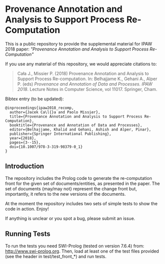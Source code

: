 # Provenance Annotation and Analysis to Support Process Re-Computation

This is a public repository to provide the supplemental material for IPAW 2018 paper: _"Provenance Annotation and Analysis to Support Process Re-Computation"_

If you use any material of this repository, we would appreciate citations to:

> Cała J., Missier P. (2018) Provenance Annotation and Analysis to Support Process Re-computation. In: Belhajjame K., Gehani A., Alper P. (eds) _Provenance and Annotation of Data and Processes. IPAW 2018_. Lecture Notes in Computer Science, vol 11017. Springer, Cham.

Bibtex entry (to be updated):

    @inproceedings{ipaw2018_recomp,
      author={Jacek Ca\l{}a and Paolo Missier},
      title={Provenance Annotation and Analysis to Support Process Re-Computation},
      booktitle={Provenance and Annotation of Data and Processes},
      editor={Belhajjame, Khalid and Gehani, Ashish and Alper, Pinar},
      publisher={Springer International Publishing},
      year={2018},
      pages={3--15},
      doi={10.1007/978-3-319-98379-0_1}
    }

## Introduction

The repository includes the Prolog code to generate the re-computation front for the given set of documents/entities, as presented in the paper. The set of documents {may/may not} represent the change front but, importantly, it refers to the new versions of the documents.

At the moment the repository includes two sets of simple tests to show the code in action. Enjoy!

If anything is unclear or you spot a bug, please submit an issue.

## Running Tests

To run the tests you need SWI-Prolog (tested on version 7.6.4) from: http://www.swi-prolog.org.
Then, load at least one of the test files provided (see the header in test/test_front_*) and run tests.

